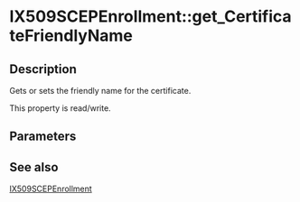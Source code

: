 # IX509SCEPEnrollment::get_CertificateFriendlyName

## Description

Gets or sets the friendly name for the certificate.

This property is read/write.

## Parameters

## See also

[IX509SCEPEnrollment](https://learn.microsoft.com/windows/desktop/api/certenroll/nn-certenroll-ix509scepenrollment)